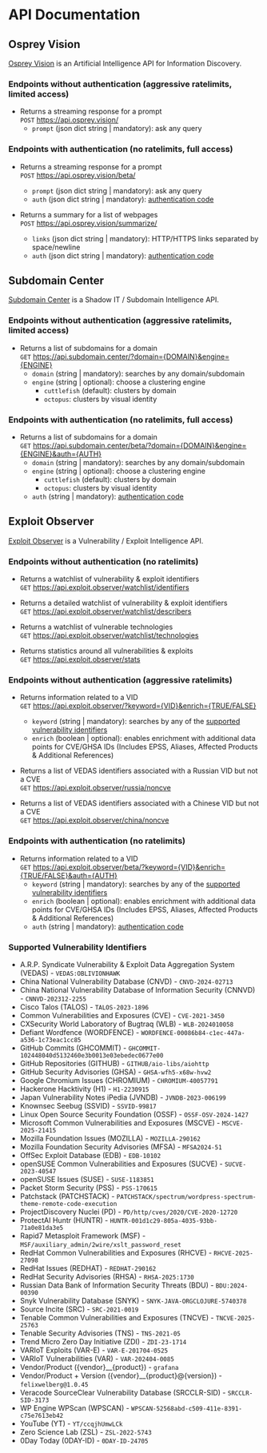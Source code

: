 # API Documentation

## Osprey Vision
[Osprey Vision](https://www.osprey.vision) is an Artificial Intelligence API for Information Discovery.

### Endpoints without authentication (aggressive ratelimits, limited access)
- Returns a streaming response for a prompt<br>
`POST` https://api.osprey.vision/
    - `prompt` (json dict string | mandatory): ask any query

### Endpoints with authentication (no ratelimits, full access)
- Returns a streaming response for a prompt<br>
`POST` https://api.osprey.vision/beta/
    - `prompt` (json dict string | mandatory): ask any query
    - `auth` (json dict string | mandatory): [authentication code](https://www.arpsyndicate.io/pricing.html)

- Returns a summary for a list of webpages<br>
`POST` https://api.osprey.vision/summarize/
    - `links` (json dict string | mandatory): HTTP/HTTPS links separated by space/newline
    - `auth` (json dict string | mandatory): [authentication code](https://www.arpsyndicate.io/pricing.html)

## Subdomain Center
[Subdomain Center](https://www.subdomain.center) is a Shadow IT / Subdomain Intelligence API.

### Endpoints without authentication (aggressive ratelimits, limited access)
- Returns a list of subdomains for a domain<br>
`GET` https://api.subdomain.center/?domain={DOMAIN}&engine={ENGINE}
    - `domain` (string | mandatory): searches by any domain/subdomain
    - `engine` (string | optional): choose a clustering engine
        - `cuttlefish` (default): clusters by domain
        - `octopus`: clusters by visual identity

### Endpoints with authentication (no ratelimits, full access)
- Returns a list of subdomains for a domain<br>
`GET` https://api.subdomain.center/beta/?domain={DOMAIN}&engine={ENGINE}&auth={AUTH}
    - `domain` (string | mandatory): searches by any domain/subdomain
    - `engine` (string | optional): choose a clustering engine
        - `cuttlefish` (default): clusters by domain
        - `octopus`: clusters by visual identity
    - `auth` (string | mandatory): [authentication code](https://www.arpsyndicate.io/pricing.html)


## Exploit Observer
[Exploit Observer](https://www.exploit.observer) is a Vulnerability / Exploit Intelligence API.

### Endpoints without authentication (no ratelimits)
- Returns a watchlist of vulnerability & exploit identifiers<br>
`GET` https://api.exploit.observer/watchlist/identifiers

- Returns a detailed watchlist of vulnerability & exploit identifiers<br>
`GET` https://api.exploit.observer/watchlist/describers

- Returns a watchlist of vulnerable technologies<br>
`GET` https://api.exploit.observer/watchlist/technologies

- Returns statistics around all vulnerabilities & exploits<br>
`GET` https://api.exploit.observer/stats

### Endpoints without authentication (aggressive ratelimits)
- Returns information related to a VID<br>
`GET` https://api.exploit.observer/?keyword={VID}&enrich={TRUE/FALSE}
    - `keyword` (string | mandatory): searches by any of the [supported vulnerability identifiers](#supported-vulnerability-identifiers)
    - `enrich` (boolean | optional): enables enrichment with additional data points for CVE/GHSA IDs (Includes EPSS, Aliases, Affected Products & Additional References)

- Returns a list of VEDAS identifiers associated with a Russian VID but not a CVE<br>
`GET` https://api.exploit.observer/russia/noncve

- Returns a list of VEDAS identifiers associated with a Chinese VID but not a CVE<br>
`GET` https://api.exploit.observer/china/noncve

### Endpoints with authentication (no ratelimits)
- Returns information related to a VID<br>
`GET` https://api.exploit.observer/beta/?keyword={VID}&enrich={TRUE/FALSE}&auth={AUTH}
    - `keyword` (string | mandatory): searches by any of the [supported vulnerability identifiers](#supported-vulnerability-identifiers)
    - `enrich` (boolean | optional): enables enrichment with additional data points for CVE/GHSA IDs (Includes EPSS, Aliases, Affected Products & Additional References)
    - `auth` (string | mandatory): [authentication code](https://www.arpsyndicate.io/pricing.html)

### Supported Vulnerability Identifiers
- A.R.P. Syndicate Vulnerability & Exploit Data Aggregation System (VEDAS) - `VEDAS:OBLIVIONHAWK`
- China National Vulnerability Database (CNVD) - `CNVD-2024-02713`
- China National Vulnerability Database of Information Security (CNNVD) - `CNNVD-202312-2255`
- Cisco Talos (TALOS) - `TALOS-2023-1896`
- Common Vulnerabilities and Exposures (CVE) - `CVE-2021-3450`
- CXSecurity World Laboratory of Bugtraq (WLB) - `WLB-2024010058`
- Defiant Wordfence (WORDFENCE) - `WORDFENCE-00086b84-c1ec-447a-a536-1c73eac1cc85`
- GitHub Commits (GHCOMMIT) - `GHCOMMIT-102448040d5132460e3b0013e03ebedec0677e00`
- GitHub Repositories (GITHUB) - `GITHUB/aio-libs/aiohttp`
- GitHub Security Advisories (GHSA) - `GHSA-wfh5-x68w-hvw2`
- Google Chromium Issues (CHROMIUM) - `CHROMIUM-40057791`
- Hackerone Hacktivity (H1) - `H1-2230915`
- Japan Vulnerability Notes iPedia (JVNDB) - `JVNDB-2023-006199`
- Knownsec Seebug (SSVID) - `SSVID-99817`
- Linux Open Source Security Foundation (OSSF) - `OSSF-OSV-2024-1427`
- Microsoft Common Vulnerabilities and Exposures (MSCVE) - `MSCVE-2025-21415`
- Mozilla Foundation Issues (MOZILLA) - `MOZILLA-290162`
- Mozilla Foundation Security Advisories (MFSA) - `MFSA2024-51`
- OffSec Exploit Database (EDB) - `EDB-10102`
- openSUSE Common Vulnerabilities and Exposures (SUCVE) - `SUCVE-2023-40547`
- openSUSE Issues (SUSE) - `SUSE-1183851`
- Packet Storm Security (PSS) - `PSS-170615`
- Patchstack (PATCHSTACK) - `PATCHSTACK/spectrum/wordpress-spectrum-theme-remote-code-execution`
- ProjectDiscovery Nuclei (PD) - `PD/http/cves/2020/CVE-2020-12720`
- ProtectAI Huntr (HUNTR) - `HUNTR-001d1c29-805a-4035-93bb-71a0e81da3e5`
- Rapid7 Metasploit Framework (MSF) - `MSF/auxiliary_admin/2wire/xslt_password_reset`
- RedHat Common Vulnerabilities and Exposures (RHCVE) - `RHCVE-2025-27098`
- RedHat Issues (REDHAT) - `REDHAT-290162`
- RedHat Security Advisories (RHSA) - `RHSA-2025:1730`
- Russian Data Bank of Information Security Threats (BDU) - `BDU:2024-00390`
- Snyk Vulnerability Database (SNYK) - `SNYK-JAVA-ORGCLOJURE-5740378`
- Source Incite (SRC) - `SRC-2021-0019`
- Tenable Common Vulnerabilities and Exposures (TNCVE) - `TNCVE-2025-25763`
- Tenable Security Advisories (TNS) - `TNS-2021-05`
- Trend Micro Zero Day Initiative (ZDI) - `ZDI-23-1714`
- VARIoT Exploits (VAR-E) - `VAR-E-201704-0525`
- VARIoT Vulnerabilities (VAR) - `VAR-202404-0085`
- Vendor/Product ({vendor}__{product}) - `grafana`
- Vendor/Product + Version ({vendor}__{product}@{version}) - `felixwelberg@1.0.45`
- Veracode SourceClear Vulnerability Database (SRCCLR-SID) - `SRCCLR-SID-3173`
- WP Engine WPScan (WPSCAN) - `WPSCAN-52568abd-c509-411e-8391-c75e7613eb42`
- YouTube (YT) - `YT/ccqjhUmwLCk`
- Zero Science Lab (ZSL) - `ZSL-2022-5743`
- 0Day Today (0DAY-ID) - `0DAY-ID-24705`